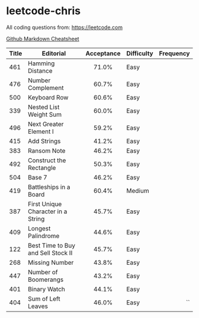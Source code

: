 # leetcode-chris

All coding questions from: https://leetcode.com

[Github Markdown Cheatsheet](
https://github.com/adam-p/markdown-here/wiki/Markdown-Cheatsheet)



| Title | Editorial | Acceptance | Difficulty | Frequency |
|-------|-----------|:------------:|----------|-----------:|
| 461   | Hamming Distance | 71.0% | Easy |
| 476   | Number Complement | 60.7%	|Easy |
| 500   | Keyboard Row  | 		60.6%|	Easy|
| 339   | Nested List Weight Sum | 		60.0%	|Easy|
| 496   | Next Greater Element I  |		59.2%	|Easy|
| 415	| Add Strings  |		41.2%	|Easy|	
| 383	| Ransom Note  |		46.2%	|Easy|
| 492	| Construct the Rectangle  	|	50.3%	|Easy|
| 504   | Base 7 | 		46.2%	|Easy|
| 419	| Battleships in a Board  	|	60.4%|	Medium|
| 387	| First Unique Character in a String  |		45.7%|	Easy|
| 409	| Longest Palindrome  	|	44.6%	|Easy|
| 122	| Best Time to Buy and Sell Stock II  |		45.7%|	Easy
| 268	| Missing Number  	|	43.8%	|Easy|
| 447	| Number of Boomerangs  	|	43.2%	|Easy|
| 401	| Binary Watch  	|	44.1%	|Easy|
| 404	| Sum of Left Leaves  |		46.0%|	Easy|``
